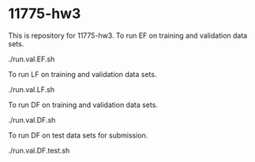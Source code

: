 # 11775-hw3
This is repository for 11775-hw3. To run EF on training and validation data sets.

./run.val.EF.sh

To run LF on training and validation data sets.

./run.val.LF.sh

To run DF on training and validation data sets.

./run.val.DF.sh

To run DF on test data sets for submission.

./run.val.DF.test.sh
